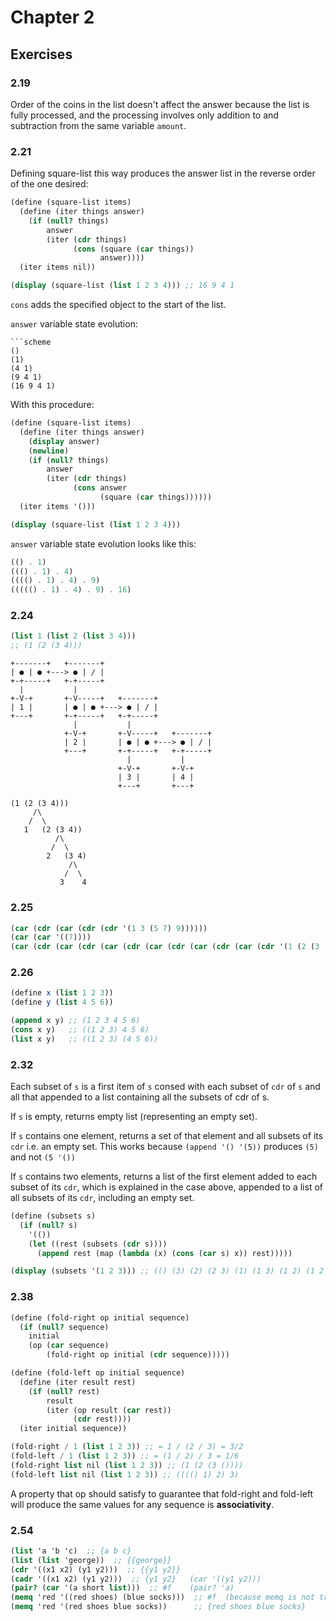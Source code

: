 # Chapter 2

## Exercises

### 2.19

Order of the coins in the list doesn't affect the answer
because the list is fully processed, and the processing involves
only addition to and subtraction from the same variable `amount`.

### 2.21
Defining square-list this way produces the
answer list in the reverse order of the one desired:
```scheme
(define (square-list items)
  (define (iter things answer)
    (if (null? things)
        answer
        (iter (cdr things)
              (cons (square (car things))
                    answer))))
  (iter items nil))

(display (square-list (list 1 2 3 4))) ;; 16 9 4 1
```
`cons` adds the specified object to the start of the list.

`answer` variable state evolution:
```
```scheme
()
(1)
(4 1)
(9 4 1)
(16 9 4 1)
```

With this procedure:
```scheme
(define (square-list items)
  (define (iter things answer)
    (display answer)
    (newline)
    (if (null? things)
        answer
        (iter (cdr things)
              (cons answer
                    (square (car things))))))
  (iter items '()))

(display (square-list (list 1 2 3 4)))
```

`answer` variable state evolution looks like this:
```scheme
(() . 1)
((() . 1) . 4)
(((() . 1) . 4) . 9)
((((() . 1) . 4) . 9) . 16)
```

### 2.24
```scheme
(list 1 (list 2 (list 3 4)))
;; (1 (2 (3 4)))
```
```
+-------+   +-------+
| ● | ● +---> ● | / |
+-+-----+   +-+-----+
  |           |
+-V-+       +-V-----+   +-------+
| 1 |       | ● | ● +---> ● | / |
+---+       +-+-----+   +-+-----+
              |           |
            +-V-+       +-V-----+   +-------+
            | 2 |       | ● | ● +---> ● | / |
            +---+       +-+-----+   +-+-----+
                          |           |
                        +-V-+       +-V-+
                        | 3 |       | 4 |
                        +---+       +---+
```
```
(1 (2 (3 4)))
     /\
    /  \
   1   (2 (3 4))
          /\
         /  \
        2   (3 4)
             /\
            /  \
           3    4
```

### 2.25
```scheme
(car (cdr (car (cdr (cdr '(1 3 (5 7) 9))))))
(car (car '((7))))
(car (cdr (car (cdr (car (cdr (car (cdr (car (cdr (car (cdr '(1 (2 (3 (4 (5 (6 7))))))))))))))))))
```

### 2.26
```scheme
(define x (list 1 2 3))
(define y (list 4 5 6))

(append x y) ;; (1 2 3 4 5 6)
(cons x y)   ;; ((1 2 3) 4 5 6)
(list x y)   ;; ((1 2 3) (4 5 6))
```

### 2.32

Each subset of `s` is a first item of `s` consed with each subset of `cdr` of `s` and all that appended to a list containing
all the subsets of cdr of s.

If `s` is empty, returns empty list (representing an empty set).

If `s` contains one element, returns a set of that element and all subsets of its `cdr` i.e. an empty set.
This works because `(append '() '(5))` produces `(5)` and not `(5 '())`

If `s` contains two elements, returns a list of the first element added to each subset of its `cdr`, which is explained in the case above, appended to a list of all subsets of its `cdr`, including an empty set.
```scheme
(define (subsets s)
  (if (null? s)
    '(())
    (let ((rest (subsets (cdr s))))
      (append rest (map (lambda (x) (cons (car s) x)) rest)))))

(display (subsets '(1 2 3))) ;; (() (3) (2) (2 3) (1) (1 3) (1 2) (1 2 3))
```

### 2.38
```scheme
(define (fold-right op initial sequence)
  (if (null? sequence)
    initial
    (op (car sequence)
        (fold-right op initial (cdr sequence)))))

(define (fold-left op initial sequence)
  (define (iter result rest)
    (if (null? rest)
        result
        (iter (op result (car rest))
              (cdr rest))))
  (iter initial sequence))

(fold-right / 1 (list 1 2 3)) ;; = 1 / (2 / 3) = 3/2
(fold-left / 1 (list 1 2 3)) ;; = (1 / 2) / 3 = 1/6
(fold-right list nil (list 1 2 3)) ;; (1 (2 (3 ())))
(fold-left list nil (list 1 2 3)) ;; (((() 1) 2) 3)
```

A property that op should satisfy to guarantee that
fold-right and fold-left will produce the same values
for any sequence is __associativity__.

### 2.54
```scheme
(list 'a 'b 'c)  ;; {a b c}
(list (list 'george))  ;; {{george}}
(cdr '((x1 x2) (y1 y2)))  ;; {{y1 y2}}
(cadr '((x1 x2) (y1 y2)))  ;; {y1 y2}   (car '((y1 y2)))
(pair? (car '(a short list)))  ;; #f    (pair? 'a)
(memq 'red '((red shoes) (blue socks)))  ;; #f  (because memq is not tree-recursive)
(memq 'red '(red shoes blue socks))      ;; {red shoes blue socks}
```

